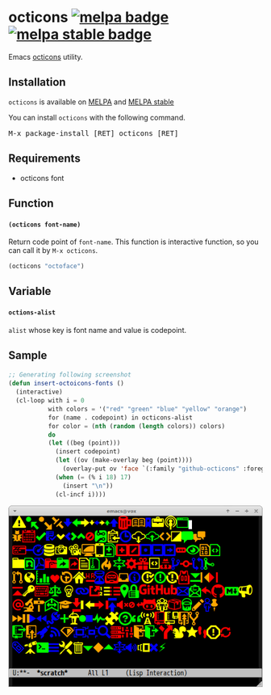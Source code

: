# octicons [![melpa badge][melpa-badge]][melpa-link] [![melpa stable badge][melpa-stable-badge]][melpa-stable-link]

Emacs [octicons](http://octicons.github.com/) utility.


## Installation

`octicons` is available on [MELPA](https://melpa.org/) and [MELPA stable](https://stable.melpa.org/)

You can install `octicons` with the following command.

<kbd>M-x package-install [RET] octicons [RET]</kbd>


## Requirements

- octicons font

## Function

#### `(octicons font-name)`

Return code point of `font-name`.
This function is interactive function, so you can call it by `M-x octicons`.

```lisp
(octicons "octoface")
```

## Variable

#### `octions-alist`

`alist` whose key is font name and value is codepoint.

## Sample

```lisp
;; Generating following screenshot
(defun insert-octoicons-fonts ()
  (interactive)
  (cl-loop with i = 0
           with colors = '("red" "green" "blue" "yellow" "orange")
           for (name . codepoint) in octicons-alist
           for color = (nth (random (length colors)) colors)
           do
           (let ((beg (point)))
             (insert codepoint)
             (let ((ov (make-overlay beg (point))))
               (overlay-put ov 'face `(:family "github-octicons" :foreground  ,color :height 2.0)))
             (when (= (% i 18) 17)
               (insert "\n"))
             (cl-incf i))))
```

![octicons](image/octicons.png)

[melpa-link]: https://melpa.org/#/octicons
[melpa-stable-link]: https://stable.melpa.org/#/octicons
[melpa-badge]: https://melpa.org/packages/octicons-badge.svg
[melpa-stable-badge]: https://stable.melpa.org/packages/octicons-badge.svg
